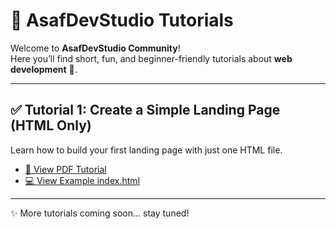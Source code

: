 # 📖 AsafDevStudio Tutorials  

Welcome to **AsafDevStudio Community**!  
Here you’ll find short, fun, and beginner-friendly tutorials about **web development** 🚀.  

---

## ✅ Tutorial 1: Create a Simple Landing Page (HTML Only)  

Learn how to build your first landing page with just one HTML file.  

- [📄 View PDF Tutorial](https://github.com/asaf031244/asafdevstudio-tutorials/blob/main/Landing%20page.pdf)  
- [💻 View Example index.html](https://github.com/asaf031244/asafdevstudio-tutorials/blob/main/index.html)  

---

✨ More tutorials coming soon... stay tuned!  
